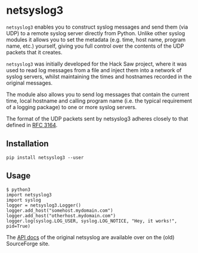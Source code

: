 # netsyslog3

`netsyslog3` enables you to construct syslog messages and send them (via
UDP) to a remote syslog server directly from Python. Unlike other
syslog modules it allows you to set the metadata (e.g. time, host
name, program name, etc.) yourself, giving you full control over the
contents of the UDP packets that it creates.

`netsyslog3` was initially developed for the Hack Saw project, where it
was used to read log messages from a file and inject them into a
network of syslog servers, whilst maintaining the times and hostnames
recorded in the original messages.

The module also allows you to send log messages that contain the
current time, local hostname and calling program name (i.e. the
typical requirement of a logging package) to one or more syslog
servers.

The format of the UDP packets sent by netsyslog3 adheres closely to
that defined in [RFC 3164](http://tools.ietf.org/html/rfc3164).

## Installation

    pip install netsyslog3 --user

## Usage

    $ python3
    import netsyslog3
    import syslog
    logger = netsyslog3.Logger()
    logger.add_host("somehost.mydomain.com")
    logger.add_host("otherhost.mydomain.com")
    logger.log(syslog.LOG_USER, syslog.LOG_NOTICE, "Hey, it works!", pid=True)

The [API docs](http://hacksaw.sourceforge.net/netsyslog/doc/) of the original netsyslog are available over on the (old) SourceForge site.

